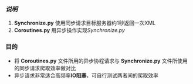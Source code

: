 ### *说明*
1. **Synchronize.py** 使用同步请求目标服务器约1秒返回一次XML
2. **Coroutines.py** 用异步操作实现*Synchronize.py*
### 目的
- 将 **Coroutines.py** 文件所用的异步协程请求与 **Synchronize.py** 文件所使用的同步请求爬取效率做对比
- 异步请求非常适合高频率**IO阻塞**，可自行测试两者间的爬取效率
